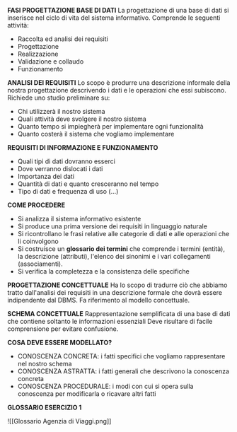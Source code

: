 **FASI PROGETTAZIONE BASE DI DATI**
La progettazione di una base di dati si inserisce nel ciclo di vita del sistema informativo.
Comprende le seguenti attività:
- Raccolta ed analisi dei requisiti
- Progettazione
- Realizzazione
- Validazione e collaudo
- Funzionamento

**ANALISI DEI REQUISITI**
Lo scopo è produrre una descrizione informale della nostra progettazione descrivendo i dati e le operazioni che essi subiscono. Richiede uno studio preliminare su:
- Chi utilizzerà il nostro sistema
- Quali attività deve svolgere il nostro sistema
- Quanto tempo si impiegherà per implementare ogni funzionalità
- Quanto costerà il sistema che vogliamo implementare

**REQUISITI DI INFORMAZIONE E FUNZIONAMENTO**
- Quali tipi di dati dovranno esserci
- Dove verranno dislocati i dati
- Importanza dei dati
- Quantità di dati e quanto cresceranno nel tempo
- Tipo di dati e frequenza di uso (...)

**COME PROCEDERE**
- Si analizza il sistema informativo esistente
- Si produce una prima versione dei requisiti in linguaggio naturale
- Si ricontrollano le frasi relative alle categorie di dati e alle operazioni che li coinvolgono
- Si costruisce un **glossario dei termini** che comprende i termini (entità), la descrizione (attributi), l'elenco dei sinonimi e i vari collegamenti (associamenti).
- Si verifica la completezza e la consistenza delle specifiche

**PROGETTAZIONE CONCETTUALE**
Ha lo scopo di tradurre ciò che abbiamo tratto dall'analisi dei requisiti in una descrizione formale che dovrà essere indipendente dal DBMS. Fa riferimento al modello concettuale.

**SCHEMA CONCETTUALE**
Rappresentazione semplificata di una base di dati che contiene soltanto le informazioni essenziali
Deve risultare di facile comprensione per evitare confusione.

**COSA DEVE ESSERE MODELLATO?**
- CONOSCENZA CONCRETA: i fatti specifici che vogliamo rappresentare nel nostro schema
- CONOSCENZA ASTRATTA: i fatti generali che descrivono la conoscenza concreta
- CONOSCENZA PROCEDURALE: i modi con cui si opera sulla conoscenza per modificarla o ricavare altri fatti

**GLOSSARIO ESERCIZIO 1**

![[Glossario Agenzia di Viaggi.png]]



